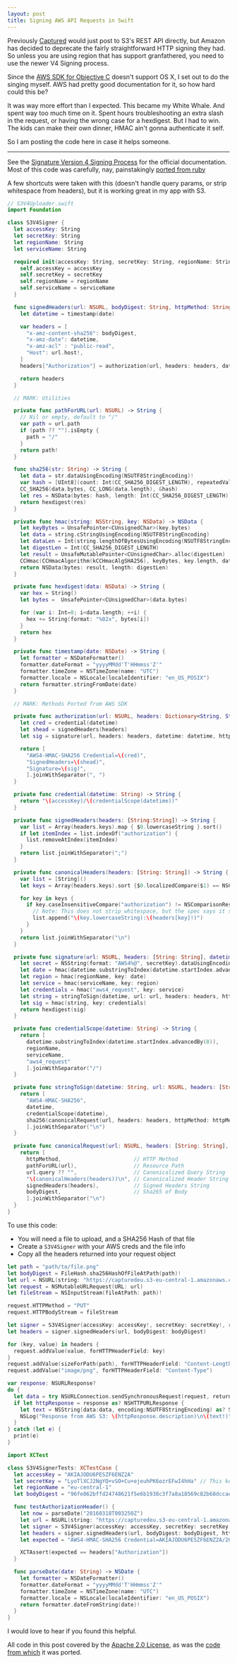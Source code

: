 ```yaml
---
layout: post
title: Signing AWS API Requests in Swift
---
```


Previously [Captured](http://www.capturedapp.com/) would just post to S3's REST API directly, but Amazon has decided to deprecate the fairly straightforward HTTP signing they had. So unless you are using region that has support granfathered, you need to use the newer V4 Signing process.

Since the [AWS SDK for Objective C](https://github.com/aws/aws-sdk-ios) doesn't support OS X, I set out to do the singing myself. AWS had pretty good documentation for it, so how hard could this be?

It was way more effort than I expected. This became my White Whale. And spent way too much time on it. Spent hours troubleshooting an extra slash in the request, or having the wrong case for a hexdigest. But I had to win. The kids can make their own dinner, HMAC ain't gonna authenticate it self.

So I am posting the code here in case it helps someone.

---

See the [Signature Version 4 Signing Process](http://docs.aws.amazon.com/general/latest/gr/signature-version-4.html) for the official documentation. Most of this code was carefully, nay, painstakingly [ported from ruby](https://github.com/aws/aws-sdk-ios/blob/440d3141/AWSCore/Authentication/AWSSignature.m)

A few shortcuts were taken with this (doesn't handle query params, or strip whitespace from headers), but it is working great in my app with S3.

```swift
// S3V4Uploader.swift
import Foundation

class S3V4Signer {
  let accessKey: String
  let secretKey: String
  let regionName: String
  let serviceName: String

  required init(accessKey: String, secretKey: String, regionName: String, serviceName: String = "s3") {
    self.accessKey = accessKey
    self.secretKey = secretKey
    self.regionName = regionName
    self.serviceName = serviceName
  }

  func signedHeaders(url: NSURL, bodyDigest: String, httpMethod: String = "PUT", date: NSDate = NSDate()) -> [String: String] {
    let datetime = timestamp(date)

    var headers = [
      "x-amz-content-sha256": bodyDigest,
      "x-amz-date": datetime,
      "x-amz-acl" : "public-read",
      "Host": url.host!,
    ]
    headers["Authorization"] = authorization(url, headers: headers, datetime: datetime, httpMethod: httpMethod, bodyDigest: bodyDigest)

    return headers
  }

  // MARK: Utilities

  private func pathForURL(url: NSURL) -> String {
    // Nil or empty, default to "/"
    var path = url.path
    if (path ?? "").isEmpty {
      path = "/"
    }
    return path!
  }

  func sha256(str: String) -> String {
    let data = str.dataUsingEncoding(NSUTF8StringEncoding)!
    var hash = [UInt8](count: Int(CC_SHA256_DIGEST_LENGTH), repeatedValue: 0)
    CC_SHA256(data.bytes, CC_LONG(data.length), &hash)
    let res = NSData(bytes: hash, length: Int(CC_SHA256_DIGEST_LENGTH))
    return hexdigest(res)
  }

  private func hmac(string: NSString, key: NSData) -> NSData {
    let keyBytes = UnsafePointer<CUnsignedChar>(key.bytes)
    let data = string.cStringUsingEncoding(NSUTF8StringEncoding)
    let dataLen = Int(string.lengthOfBytesUsingEncoding(NSUTF8StringEncoding))
    let digestLen = Int(CC_SHA256_DIGEST_LENGTH)
    let result = UnsafeMutablePointer<CUnsignedChar>.alloc(digestLen)
    CCHmac(CCHmacAlgorithm(kCCHmacAlgSHA256), keyBytes, key.length, data, dataLen, result);
    return NSData(bytes: result, length: digestLen)
  }

  private func hexdigest(data: NSData) -> String {
    var hex = String()
    let bytes =  UnsafePointer<CUnsignedChar>(data.bytes)

    for (var i: Int=0; i<data.length; ++i) {
      hex += String(format: "%02x", bytes[i])
    }
    return hex
  }

  private func timestamp(date: NSDate) -> String {
    let formatter = NSDateFormatter()
    formatter.dateFormat = "yyyyMMdd'T'HHmmss'Z'"
    formatter.timeZone = NSTimeZone(name: "UTC")
    formatter.locale = NSLocale(localeIdentifier: "en_US_POSIX")
    return formatter.stringFromDate(date)
  }

  // MARK: Methods Ported from AWS SDK

  private func authorization(url: NSURL, headers: Dictionary<String, String>, datetime: String, httpMethod: String, bodyDigest: String) -> String {
    let cred = credential(datetime)
    let shead = signedHeaders(headers)
    let sig = signature(url, headers: headers, datetime: datetime, httpMethod: httpMethod, bodyDigest: bodyDigest)

    return [
      "AWS4-HMAC-SHA256 Credential=\(cred)",
      "SignedHeaders=\(shead)",
      "Signature=\(sig)",
      ].joinWithSeparator(", ")
  }

  private func credential(datetime: String) -> String {
    return "\(accessKey)/\(credentialScope(datetime))"
  }

  private func signedHeaders(headers: [String:String]) -> String {
    var list = Array(headers.keys).map { $0.lowercaseString }.sort()
    if let itemIndex = list.indexOf("authorization") {
      list.removeAtIndex(itemIndex)
    }
    return list.joinWithSeparator(";")
  }

  private func canonicalHeaders(headers: [String: String]) -> String {
    var list = [String]()
    let keys = Array(headers.keys).sort {$0.localizedCompare($1) == NSComparisonResult.OrderedAscending}

    for key in keys {
      if key.caseInsensitiveCompare("authorization") != NSComparisonResult.OrderedSame {
        // Note: This does not strip whitespace, but the spec says it should
        list.append("\(key.lowercaseString):\(headers[key]!)")
      }
    }
    return list.joinWithSeparator("\n")
  }

  private func signature(url: NSURL, headers: [String: String], datetime: String, httpMethod: String, bodyDigest: String) -> String {
    let secret = NSString(format: "AWS4%@", secretKey).dataUsingEncoding(NSUTF8StringEncoding)!
    let date = hmac(datetime.substringToIndex(datetime.startIndex.advancedBy(8)), key: secret)
    let region = hmac(regionName, key: date)
    let service = hmac(serviceName, key: region)
    let credentials = hmac("aws4_request", key: service)
    let string = stringToSign(datetime, url: url, headers: headers, httpMethod: httpMethod, bodyDigest: bodyDigest)
    let sig = hmac(string, key: credentials)
    return hexdigest(sig)
  }

  private func credentialScope(datetime: String) -> String {
    return [
      datetime.substringToIndex(datetime.startIndex.advancedBy(8)),
      regionName,
      serviceName,
      "aws4_request"
      ].joinWithSeparator("/")
  }

  private func stringToSign(datetime: String, url: NSURL, headers: [String: String], httpMethod: String, bodyDigest: String) -> String {
    return [
      "AWS4-HMAC-SHA256",
      datetime,
      credentialScope(datetime),
      sha256(canonicalRequest(url, headers: headers, httpMethod: httpMethod, bodyDigest: bodyDigest)),
      ].joinWithSeparator("\n")
  }

  private func canonicalRequest(url: NSURL, headers: [String: String], httpMethod: String, bodyDigest: String) -> String {
    return [
      httpMethod,                       // HTTP Method
      pathForURL(url),                  // Resource Path
      url.query ?? "",                  // Canonicalized Query String
      "\(canonicalHeaders(headers))\n", // Canonicalized Header String (Plus a newline for some reason)
      signedHeaders(headers),           // Signed Headers String
      bodyDigest,                       // Sha265 of Body
      ].joinWithSeparator("\n")
  }
}
```


To use this code:

- You will need a file to upload, and a SHA256 Hash of that file
- Create a `S3V4Signer` with your AWS creds and the file info
- Copy all the headers returned into your request object

```swift
let path = "path/to/file.png"
let bodyDigest = FileHash.sha256HashOfFileAtPath(path)!
let url = NSURL(string: "https://capturedeu.s3-eu-central-1.amazonaws.com/remote-file-name")!
let request = NSMutableURLRequest(URL: url)
let fileStream = NSInputStream(fileAtPath: path)!

request.HTTPMethod = "PUT"
request.HTTPBodyStream = fileStream

let signer = S3V4Signer(accessKey: accessKey!, secretKey: secretKey!, regionName: regionName!)
let headers = signer.signedHeaders(url, bodyDigest: bodyDigest)

for (key, value) in headers {
  request.addValue(value, forHTTPHeaderField: key)
}
request.addValue(sizeForPath(path), forHTTPHeaderField: "Content-Length")
request.addValue("image/png", forHTTPHeaderField: "Content-Type")

var response: NSURLResponse?
do {
  let data = try NSURLConnection.sendSynchronousRequest(request, returningResponse: &response)
  if let httpResponse = response as? NSHTTPURLResponse {
    let text = NSString(data:data, encoding:NSUTF8StringEncoding) as? String
    NSLog("Response from AWS S3: \(httpResponse.description)\n\(text!)")
  }
} catch (let e) {
  print(e)
}
```


```swift
import XCTest

class S3V4SignerTests: XCTestCase {
  let accessKey = "AKIAJODU6PESZF6ENZ2A"
  let secretKey = "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" // This key has been deleted, BTW
  let regionName = "eu-central-1"
  let bodyDigest = "96fe862bffd24748621f5e6b1938c3f7a8a18569c82b68dccad1e22b20533440"

  func testAuthorizationHeader() {
    let now = parseDate("20160318T003250Z")
    let url = NSURL(string: "https://capturedeu.s3-eu-central-1.amazonaws.com/xrQ77e9S")!
    let signer = S3V4Signer(accessKey: accessKey, secretKey: secretKey, regionName: regionName)
    let headers = signer.signedHeaders(url, bodyDigest: bodyDigest, httpMethod: "PUT", date: now)
    let expected = "AWS4-HMAC-SHA256 Credential=AKIAJODU6PESZF6ENZ2A/20160318/eu-central-1/s3/aws4_request, SignedHeaders=host;x-amz-acl;x-amz-content-sha256;x-amz-date, Signature=1d83730c0ad27d6b50864f770a6cac8467053d14fb7381cf6f123b2d21f1ae03"

    XCTAssert(expected == headers["Authorization"])
  }

  func parseDate(date: String) -> NSDate {
    let formatter = NSDateFormatter()
    formatter.dateFormat = "yyyyMMdd'T'HHmmss'Z'"
    formatter.timeZone = NSTimeZone(name: "UTC")
    formatter.locale = NSLocale(localeIdentifier: "en_US_POSIX")
    return formatter.dateFromString(date)!
  }
}
```

I would love to hear if you found this helpful.

All code in this post covered by the [Apache 2.0 License](https://en.wikipedia.org/wiki/MIT_License), as was the [code from which](https://github.com/aws/aws-sdk-ios/blob/master/LICENSE) it was ported.
